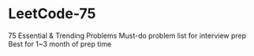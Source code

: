 # LeetCode-75
75 Essential &amp; Trending Problems Must-do problem list for interview prep Best for 1~3 month of prep time
